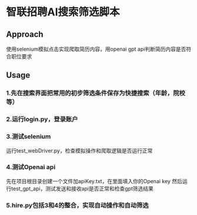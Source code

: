# 智联招聘AI搜索筛选脚本
## Approach
使用selenium模拟点击实现爬取简历内容，用openai gpt api判断简历内容是否符合职位要求
## Usage
### 1.先在搜索界面把常用的初步筛选条件保存为快捷搜索（年龄，院校等）
### 2.运行login.py，登录账户
### 3.测试selenium
运行test_webDriver.py，检查模拟操作和爬取逻辑是否运行正常
### 4.测试Openai api
先在项目根目录创建一个文件加apiKey.txt，在里面填入你的Openai key
然后运行test_gpt_api，测试发送和接收api是否正常和检查gpt筛选结果

### 5.hire.py包括3和4的整合，实现自动操作和自动筛选